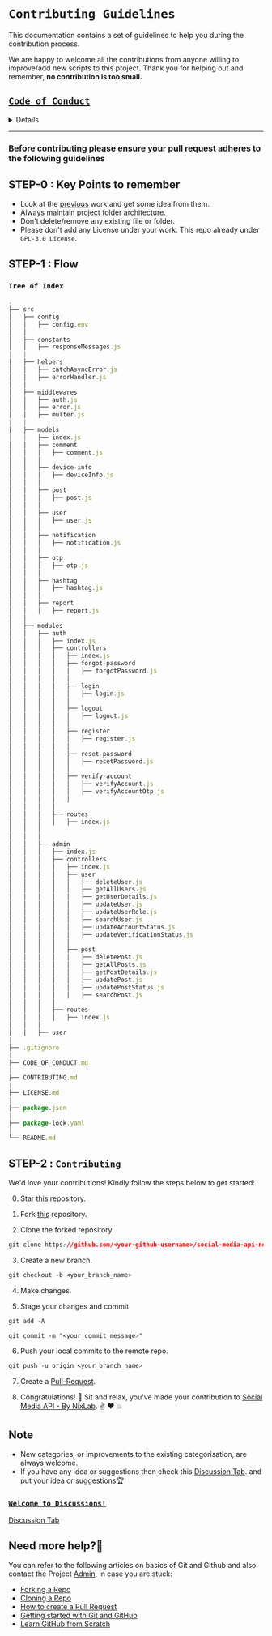 # `Contributing Guidelines`  

This documentation contains a set of guidelines to help you during the contribution process.

We are happy to welcome all the contributions from anyone willing to improve/add new scripts to this project. Thank you for helping out and remember, **no contribution is too small.**

[`Code of Conduct`](CODE_OF_CONDUCT.md)
---------------

<details>

```css
# Contributor Covenant Code of Conduct

## Our Pledge

We as members, contributors, and leaders pledge to make participation in our
community a harassment-free experience for everyone, regardless of age, body
size, visible or invisible disability, ethnicity, sex characteristics, gender
identity and expression, level of experience, education, socio-economic status,
nationality, personal appearance, race, religion, or sexual identity
and orientation.

We pledge to act and interact in ways that contribute to an open, welcoming,
diverse, inclusive, and healthy community.

## Our Standards

Examples of behavior that contributes to a positive environment for our
community include:

* Demonstrating empathy and kindness toward other people
* Being respectful of differing opinions, viewpoints, and experiences
* Giving and gracefully accepting constructive feedback
* Accepting responsibility and apologizing to those affected by our mistakes,
  and learning from the experience
* Focusing on what is best not just for us as individuals, but for the
  overall community

Examples of unacceptable behavior include:

* The use of sexualized language or imagery, and sexual attention or
  advances of any kind
* Trolling, insulting or derogatory comments, and personal or political attacks
* Public or private harassment
* Publishing others' private information, such as a physical or email
  address, without their explicit permission
* Other conduct which could reasonably be considered inappropriate in a
  professional setting

## Enforcement Responsibilities

Community leaders are responsible for clarifying and enforcing our standards of
acceptable behavior and will take appropriate and fair corrective action in
response to any behavior that they deem inappropriate, threatening, offensive,
or harmful.

Community leaders have the right and responsibility to remove, edit, or reject
comments, commits, code, wiki edits, issues, and other contributions that are
not aligned to this Code of Conduct, and will communicate reasons for moderation
decisions when appropriate.

## Scope

This Code of Conduct applies within all community spaces, and also applies when
an individual is officially representing the community in public spaces.
Examples of representing our community include using an official e-mail address,
posting via an official social media account, or acting as an appointed
representative at an online or offline event.

## Enforcement

Instances of abusive, harassing, or otherwise unacceptable behavior may be
reported to the community leaders responsible for enforcement at
nkr.nikhil.nkr@gmail.com.
All complaints will be reviewed and investigated promptly and fairly.

All community leaders are obligated to respect the privacy and security of the
reporter of any incident.

## Enforcement Guidelines

Community leaders will follow these Community Impact Guidelines in determining
the consequences for any action they deem in violation of this Code of Conduct:

### 1. Correction

**Community Impact**: Use of inappropriate language or other behavior deemed
unprofessional or unwelcome in the community.

**Consequence**: A private, written warning from community leaders, providing
clarity around the nature of the violation and an explanation of why the
behavior was inappropriate. A public apology may be requested.

### 2. Warning

**Community Impact**: A violation through a single incident or series
of actions.

**Consequence**: A warning with consequences for continued behavior. No
interaction with the people involved, including unsolicited interaction with
those enforcing the Code of Conduct, for a specified period of time. This
includes avoiding interactions in community spaces as well as external channels
like social media. Violating these terms may lead to a temporary or
permanent ban.

### 3. Temporary Ban

**Community Impact**: A serious violation of community standards, including
sustained inappropriate behavior.

**Consequence**: A temporary ban from any sort of interaction or public
communication with the community for a specified period of time. No public or
private interaction with the people involved, including unsolicited interaction
with those enforcing the Code of Conduct, is allowed during this period.
Violating these terms may lead to a permanent ban.

### 4. Permanent Ban

**Community Impact**: Demonstrating a pattern of violation of community
standards, including sustained inappropriate behavior,  harassment of an
individual, or aggression toward or disparagement of classes of individuals.

**Consequence**: A permanent ban from any sort of public interaction within
the community.

## Attribution

This Code of Conduct is adapted from the [Contributor Covenant][homepage],
version 2.0, available at
https://www.contributor-covenant.org/version/2/0/code_of_conduct.html.

Community Impact Guidelines were inspired by [Mozilla's code of conduct
enforcement ladder](https://github.com/mozilla/diversity).

[homepage]: https://www.contributor-covenant.org

For answers to common questions about this code of conduct, see the FAQ at
https://www.contributor-covenant.org/faq. Translations are available at
https://www.contributor-covenant.org/translations.

```

</details>

----------

### Before contributing please ensure your **pull request** adheres to the following guidelines

## STEP-0 : Key Points to remember

- Look at the [previous](https://github.com/nixrajput/social-media-api-nodejs) work and get some idea from them.
- Always maintain project folder architecture.
- Don't delete/remove any existing file or folder.
- Please don't add any License under your work. This repo already under `GPL-3.0 License`.
  
## STEP-1 : **Flow**

### `Tree of Index`

```js
.
├── src
│   ├── config
│   │   ├── config.env
│   │
│   ├── constants
│   │   ├── responseMessages.js
|   |
│   ├── helpers
│   │   ├── catchAsyncError.js
│   │   ├── errorHandler.js
│   │
│   ├── middlewares
│   │   ├── auth.js
│   │   ├── error.js
│   │   ├── multer.js
|   |
│   ├── models
|   |   ├── index.js
│   │   ├── comment
│   │   │   ├── comment.js
│   │   │
│   │   ├── device-info
│   │   │   ├── deviceInfo.js
│   │   │
│   │   ├── post
│   │   │   ├── post.js
│   │   │
│   │   ├── user
│   │   │   ├── user.js
│   │   │
│   │   ├── notification
│   │   │   ├── notification.js
│   │   │
│   │   ├── otp
│   │   │   ├── otp.js
│   │   │
│   │   ├── hashtag
│   │   │   ├── hashtag.js
│   │   │
│   │   ├── report
│   │   │   ├── report.js
│   │ 
│   ├── modules
│   │   ├── auth
│   │   │   ├── index.js
│   │   │   ├── controllers
│   │   │   │   ├── index.js
│   │   │   │   ├── forgot-password
│   │   │   │   │   ├── forgotPassword.js
│   │   │   │   │ 
│   │   │   │   ├── login
│   │   │   │   │   ├── login.js
│   │   │   │   │
│   │   │   │   ├── logout
│   │   │   │   │   ├── logout.js
│   │   │   │   │
│   │   │   │   ├── register
│   │   │   │   │   ├── register.js
│   │   │   │   │
│   │   │   │   ├── reset-password
│   │   │   │   │   ├── resetPassword.js
│   │   │   │   │
│   │   │   │   ├── verify-account
│   │   │   │   │   ├── verifyAccount.js
│   │   │   │   │   ├── verifyAccountOtp.js
│   │   │   │   │
│   │   │   │   
│   │   │   ├── routes
│   │   │   │   ├── index.js
│   │   │   
│   │   │   
│   │   ├── admin
│   │   │   ├── index.js
│   │   │   ├── controllers
│   │   │   │   ├── index.js
│   │   │   │   ├── user
│   │   │   │   │   ├── deleteUser.js
│   │   │   │   │   ├── getAllUsers.js
│   │   │   │   │   ├── getUserDetails.js
│   │   │   │   │   ├── updateUser.js
│   │   │   │   │   ├── updateUserRole.js
│   │   │   │   │   ├── searchUser.js
│   │   │   │   │   ├── updateAccountStatus.js
│   │   │   │   │   ├── updateVerificationStatus.js
│   │   │   │   │
│   │   │   │   ├── post
│   │   │   │   │   ├── deletePost.js
│   │   │   │   │   ├── getAllPosts.js
│   │   │   │   │   ├── getPostDetails.js
│   │   │   │   │   ├── updatePost.js
│   │   │   │   │   ├── updatePostStatus.js
│   │   │   │   │   ├── searchPost.js
│   │   │   │   
│   │   │   ├── routes
│   │   │   │   ├── index.js
│   │   │
│   │   ├── user
|
├── .gitignore
|
├── CODE_OF_CONDUCT.md
|
├── CONTRIBUTING.md
|
├── LICENSE.md
|
├── package.json
|
├── package-lock.yaml
|
└── README.md
```

## STEP-2 : `Contributing`

We'd love your contributions! Kindly follow the steps below to get started:

0. Star <a href="https://github.com/nixrajput/social-media-api-nodejs" title="this">this</a> repository.

1. Fork <a href="https://github.com/nixrajput/social-media-api-nodejs" title="this">this</a> repository.

2. Clone the forked repository.

```css
git clone https://github.com/<your-github-username>/social-media-api-nodejs
```

3. Create a new branch.

```css
git checkout -b <your_branch_name>
```

4. Make changes.

5. Stage your changes and commit

```css
git add -A

git commit -m "<your_commit_message>"
```

6. Push your local commits to the remote repo.

```css
git push -u origin <your_branch_name>
```

7. Create a <a href="https://github.com/nixrajput/social-media-api-nodejs/pulls" title="Pull Request">Pull-Request</a>.

8. Congratulations! 🎉 Sit and relax, you've made your contribution to <a href="https://github.com/nixrajput/social-media-api-nodejs" title="Social Media API - By NixLab">Social Media API - By NixLab</a>. ✌️ ❤️ 💥

## **Note**

- New categories, or improvements to the existing categorisation, are always welcome.
- If you have any idea or suggestions then check this [Discussion Tab](https://github.com/nixrajput/social-media-api-nodejs/discussions). and put your [idea](https://github.com/nixrajput/social-media-api-nodejs/discussions/categories/ideas) or [suggestions](https://github.com/nixrajput/social-media-api-nodejs/discussions/categories/ideas)🏆
  
### [`Welcome to Discussions!`](https://github.com/nixrajput/social-media-api-nodejs/discussions)

[Discussion Tab](https://github.com/nixrajput/social-media-api-nodejs/discussions)
  
## Need more help?🤔  

You can refer to the following articles on basics of Git and Github and also contact the Project [Admin](https://github.com/nixrajput), in case you are stuck:  

- [Forking a Repo](https://help.github.com/en/github/getting-started-with-github/fork-a-repo)  
- [Cloning a Repo](https://help.github.com/en/desktop/contributing-to-projects/creating-an-issue-or-pull-request)  
- [How to create a Pull Request](https://opensource.com/article/19/7/create-pull-request-github)  
- [Getting started with Git and GitHub](https://towardsdatascience.com/getting-started-with-git-and-github-6fcd0f2d4ac6)  
- [Learn GitHub from Scratch](https://www.youtube.com/watch?v=BCQHnlnPusY&list=PLozRqGzj97d02YjR5JVqDwN2K0cAiT7VK)  
